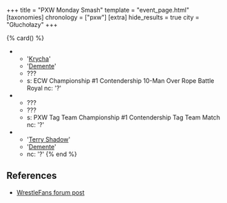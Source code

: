 +++
title = "PXW Monday Smash"
template = "event_page.html"
[taxonomies]
chronology = ["pxw"]
[extra]
hide_results = true
city = "Głuchołazy"
+++

{% card() %}
- - '[Krycha](@/w/krycha.md)'
  - '[Demente](@/w/demente.md)'
  - ???
  - s: ECW Championship #1 Contendership 10-Man Over Rope Battle Royal
    nc: '?'
- - ???
  - ???
  - s: PXW Tag Team Championship #1 Contendership Tag Team Match
    nc: '?'
- - '[Terry Shadow](@/w/shadow.md)'
  - '[Demente](@/w/demente.md)'
  - nc: '?'
{% end %}

## References

* [WrestleFans forum post](https://wrestlefans.pl/forum/viewtopic.php?f=247&t=23738)
